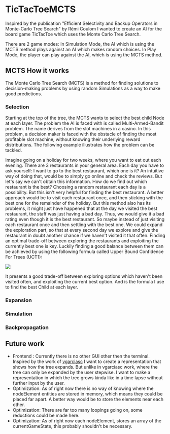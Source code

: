 # TicTacToeMCTS
Inspired by the publication "Efficient Selectivity and Backup Operators in Monte-Carlo Tree Search" by Rémi Coulom I wanted to create an AI for the board game TicTacToe which uses the Monte Carlo Tree Search.

There are 2 game modes: 
In Simulation Mode, the AI which is using the MCTS method plays against an AI which makes random choices. In Play Mode, the player can play against the AI, which is using the MCTS method.

## MCTS How it works
The Monte Carlo Tree Search (MCTS) is a method for finding solutions to decision-making problems by using random Simulations as a way to make good predictions.

### Selection
Starting at the top of the tree, the MCTS wants to select the best child Node at each layer. The problem the AI is faced with is called Multi-Armed-Bandit problem. The name derives from the slot machines in a casino. In this problem, a decision maker is faced with the obstacle of finding the most profitable slot machine, without knowing their underlying reward distributions. The following example illustrates how the problem can be tackled.

Imagine going on a holiday for two weeks, where you want to eat out each evening. There are 3 restaurants in your general area. Each day you have to ask yourself: I want to go to the best restaurant, which one is it? An intuitive way of doing that, would be to simply go online and check the reviews. But let's say we can't obtain this information. How do we find out which restaurant is the best? Choosing a random restaurant each day is a possibility. But this isn't very helpful for finding the best restaurant. A better approach would be to visit each restaurant once, and then sticking with the best one for the remainder of the holiday. But this method also has its problems, it might just have happened that at the day we visited the best restaurant, the staff was just having a bad day. Thus, we would give it a bad rating even though it is the best restaurant. So maybe instead of just visiting each restaurant once and then settling with the best one. We could expand the exploration part, so that at every second day we explore and give the restaurant in doubt another chance if we haven't visited it that often. Finding an optimal trade-off between exploring the restaurants and exploiting the currently best one is key. Luckily finding  a good balance between them can be achieved by using the following formula called Upper Bound Confidence For Trees (UCT1): 

<img src="https://render.githubusercontent.com/render/math?math=\text{UCB1}=\overline{X}_{j}+\sqrt{\frac{2\ln(n)}{n_{j}}}">

It presents a good trade-off between exploring options which haven't been visited often, and exploiting the current best option. And is the formula I use to find the best Child at each layer.

### Expansion

### Simulation

### Backpropagation

## Future work
- Frontend :    Currently there is no other GUI other then the terminal. Inspired by the work of [vgarciasc](https://github.com/vgarciasc/mcts-viz) I want to                   create a representation that shows how the tree expands. But unlike in vgarciasc work, where the tree can only be expanded by the user stepwise.                 I want to make a representation in which the tree grows kinda like in a time lapse without further input by the user. 
- Optimization: As of right now there is no way of knowing where the nodeElement entities are stored in memory, which means they could be placed far apart. A                   better way would be to store the elements near each other.
- Optimization: There are far too many loopings going on, some reductions could be made here. 
- Optimization: As of right now each nodeElement, stores an array of the currentGameState, this probably shouldn't be necessary.
